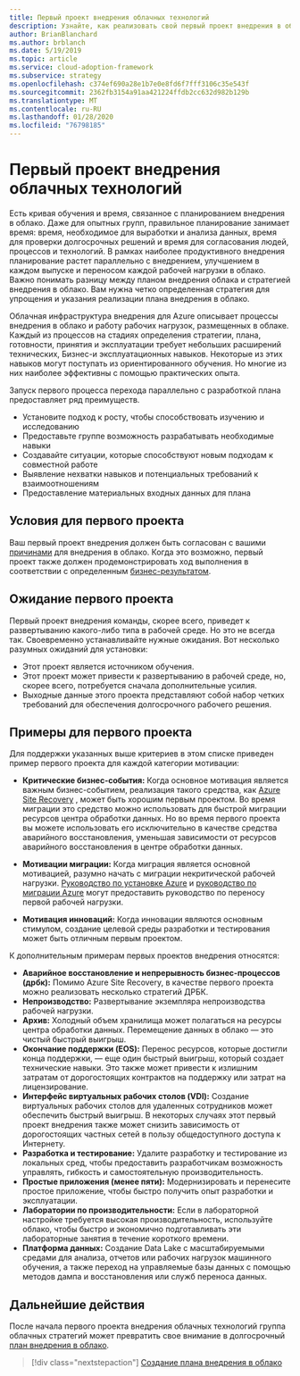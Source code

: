 ```yaml
---
title: Первый проект внедрения облачных технологий
description: Узнайте, как реализовать свой первый проект внедрения в облако.
author: BrianBlanchard
ms.author: brblanch
ms.date: 5/19/2019
ms.topic: article
ms.service: cloud-adoption-framework
ms.subservice: strategy
ms.openlocfilehash: c374ef690a28e1b7e0e8fd6f7fff3106c35e543f
ms.sourcegitcommit: 2362fb3154a91aa421224ffdb2cc632d982b129b
ms.translationtype: MT
ms.contentlocale: ru-RU
ms.lasthandoff: 01/28/2020
ms.locfileid: "76798185"
---
```

<!-- markdownlint-disable MD026 -->

# <a name="first-cloud-adoption-project"></a>Первый проект внедрения облачных технологий

Есть кривая обучения и время, связанное с планированием внедрения в облако. Даже для опытных групп, правильное планирование занимает время: время, необходимое для выработки и анализа данных, время для проверки долгосрочных решений и время для согласования людей, процессов и технологий. В рамках наиболее продуктивного внедрения планирование растет параллельно с внедрением, улучшением в каждом выпуске и переносом каждой рабочей нагрузки в облако. Важно понимать разницу между планом внедрения облака и стратегией внедрения в облако. Вам нужна четко определенная стратегия для упрощения и указания реализации плана внедрения в облако.

Облачная инфраструктура внедрения для Azure описывает процессы внедрения в облако и работу рабочих нагрузок, размещенных в облаке. Каждый из процессов на стадиях определения стратегии, плана, готовности, принятия и эксплуатации требует небольших расширений технических, Бизнес-и эксплуатационных навыков. Некоторые из этих навыков могут поступать из ориентированного обучения. Но многие из них наиболее эффективны с помощью практических опыта.

Запуск первого процесса перехода параллельно с разработкой плана предоставляет ряд преимуществ.

- Установите подход к росту, чтобы способствовать изучению и исследованию
- Предоставьте группе возможность разрабатывать необходимые навыки
- Создавайте ситуации, которые способствуют новым подходам к совместной работе
- Выявление нехватки навыков и потенциальных требований к взаимоотношениям
- Предоставление материальных входных данных для плана

## <a name="first-project-criteria"></a>Условия для первого проекта

Ваш первый проект внедрения должен быть согласован с вашими [причинами](./motivations.md) для внедрения в облако. Когда это возможно, первый проект также должен продемонстрировать ход выполнения в соответствии с определенным [бизнес-результатом](./business-outcomes/business-outcome-template.md).

## <a name="first-project-expectations"></a>Ожидание первого проекта

Первый проект внедрения команды, скорее всего, приведет к развертыванию какого-либо типа в рабочей среде. Но это не всегда так. Своевременно устанавливайте нужные ожидания. Вот несколько разумных ожиданий для установки:

- Этот проект является источником обучения.
- Этот проект может привести к развертыванию в рабочей среде, но, скорее всего, потребуется сначала дополнительные усилия.
- Выходные данные этого проекта представляют собой набор четких требований для обеспечения долгосрочного рабочего решения.

## <a name="first-project-examples"></a>Примеры для первого проекта

Для поддержки указанных выше критериев в этом списке приведен пример первого проекта для каждой категории мотивации:

- **Критические бизнес-события:** Когда основное мотивация является важным бизнес-событием, реализация такого средства, как [Azure Site Recovery](../migrate/azure-migration-guide/migrate.md?tabs=Tools#azure-site-recovery) , может быть хорошим первым проектом. Во время миграции это средство можно использовать для быстрой миграции ресурсов центра обработки данных. Но во время первого проекта вы можете использовать его исключительно в качестве средства аварийного восстановления, уменьшая зависимости от ресурсов аварийного восстановления в центре обработки данных.

- **Мотивации миграции:** Когда миграция является основной мотивацией, разумно начать с миграции некритической рабочей нагрузки. [Руководство по установке Azure](../ready/azure-setup-guide/index.md) и [руководство по миграции Azure](../migrate/azure-migration-guide/index.md) могут предоставить руководство по переносу первой рабочей нагрузки.

- **Мотивация инноваций:** Когда инновации являются основным стимулом, создание целевой среды разработки и тестирования может быть отличным первым проектом.

К дополнительным примерам первых проектов внедрения относятся:

- **Аварийное восстановление и непрерывность бизнес-процессов (дрбк):** Помимо Azure Site Recovery, в качестве первого проекта можно реализовать несколько стратегий ДРБК.
- **Непроизводство:** Развертывание экземпляра непроизводства рабочей нагрузки.
- **Архив:** Холодный объем хранилища может полагаться на ресурсы центра обработки данных. Перемещение данных в облако — это чистый быстрый выигрыш.
- **Окончание поддержки (EOS):** Перенос ресурсов, которые достигли конца поддержки, — еще один быстрый выигрыш, который создает технические навыки. Это также может привести к излишним затратам от дорогостоящих контрактов на поддержку или затрат на лицензирование.
- **Интерфейс виртуальных рабочих столов (VDI):** Создание виртуальных рабочих столов для удаленных сотрудников может обеспечить быстрый выигрыш. В некоторых случаях этот первый проект внедрения также может снизить зависимость от дорогостоящих частных сетей в пользу общедоступного доступа к Интернету.
- **Разработка и тестирование:** Удалите разработку и тестирование из локальных сред, чтобы предоставить разработчикам возможность управлять, гибкость и самостоятельную производительность.
- **Простые приложения (менее пяти):** Модернизировать и перенесите простое приложение, чтобы быстро получить опыт разработки и эксплуатации.
- **Лаборатории по производительности:** Если в лабораторной настройке требуется высокая производительность, используйте облако, чтобы быстро и экономично подготавливать эти лабораторные занятия в течение короткого времени.
- **Платформа данных:** Создание Data Lake с масштабируемыми средами для анализа, отчетов или рабочих нагрузок машинного обучения, а также переход на управляемые базы данных с помощью методов дампа и восстановления или служб переноса данных.

## <a name="next-steps"></a>Дальнейшие действия

После начала первого проекта внедрения облачных технологий группа облачных стратегий может превратить свое внимание в долгосрочный [план внедрения в облако](../plan/index.md).

> [!div class="nextstepaction"]
> [Создание плана внедрения в облако](../plan/index.md)
